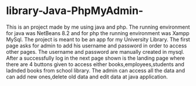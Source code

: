 # library-Java-PhpMyAdmin-

This is an project made by me using java and php.
The running environment for java was NetBeans 8.2 and for php the running environment was Xampp MySql.
The project is meant to be an app for my University Library.
The first page asks for admin to add his username and password in order to access other pages.
The username and password are manually created in mysql.
After a successfully log in the next page shown is the landing page where there are 4 buttons given to access either books,employees,students and ladnded books from school library.
The admin can access all the data and can add new ones,delete old data and edit data at java application.
